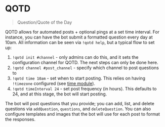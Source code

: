 # QOTD

> Question/Quote of the Day

QOTD allows for automated posts + optional pings at a set time interval. For instance, you can have the bot submit a formatted question every day at 10am.
All information can be seen via `!qotd help`, but a typical flow to set up:

1. `!qotd init #channel` - only admins can do this, and it sets the configuration channel for QOTD. The next steps can only be done here.
1. `!qotd channel #post_channel` - specify which channel to post questions to
1. `!qotd time 10am` - set when to start posting. This relies on having `!timezone` configured (see [time module](/time)).
1. `!qotd timeInterval 24` - set post frequency (in hours). This defaults to 24, and at this stage, the bot will start posting.

The bot will post questions that you provide; you can add, list, and delete questions via `addQuestion`, `questions`, and `deleteQuestion`.
You can also configure templates and images that the bot will use for each post to format the responses.
